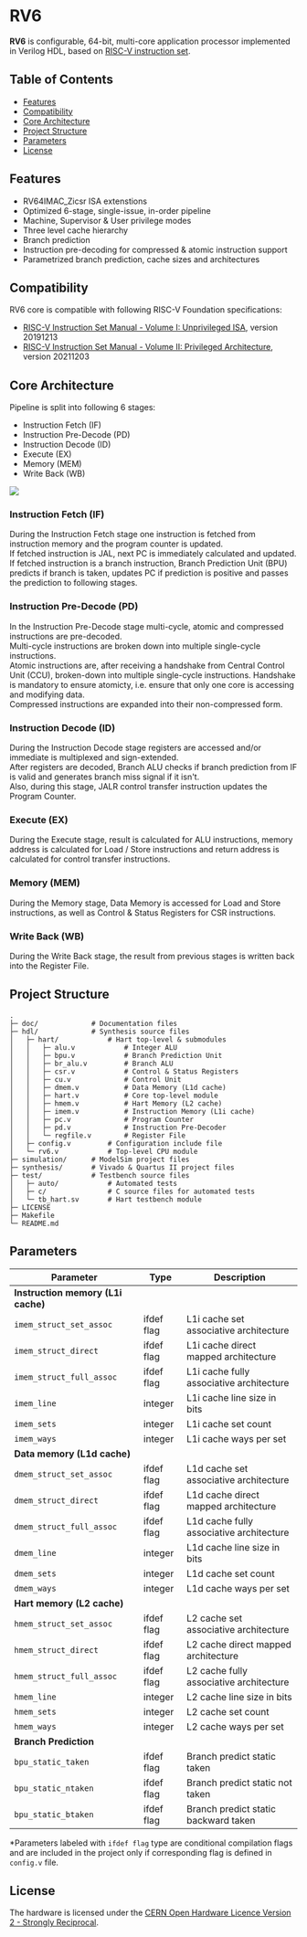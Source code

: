 # RV6
**RV6** is configurable, 64-bit, multi-core application processor implemented in Verilog HDL, based on [RISC-V instruction set](https://riscv.org).

## Table of Contents
- [Features](https://github.com/kiclu/rv6#features)
- [Compatibility](https://github.com/kiclu/rv6#compatibility)
- [Core Architecture](https://github.com/kiclu/rv6#core-architecture)
- [Project Structure](https://github.com/kiclu/rv6#project-structure)
- [Parameters](https://github.com/kiclu/rv6#parameters)
- [License](https://github.com/kiclu/rv6#license)

## Features
- RV64IMAC_Zicsr ISA extenstions
- Optimized 6-stage, single-issue, in-order pipeline
- Machine, Supervisor & User privilege modes
- Three level cache hierarchy
- Branch prediction
- Instruction pre-decoding for compressed & atomic instruction support
- Parametrized branch prediction, cache sizes and architectures

## Compatibility
RV6 core is compatible with following RISC-V Foundation specifications:
- [RISC-V Instruction Set Manual - Volume I: Unprivileged ISA](https://github.com/kiclu/rv6/blob/master/doc/riscv-unprivileged-isa.pdf), version 20191213
- [RISC-V Instruction Set Manual - Volume II: Privileged Architecture](https://github.com/kiclu/rv6/blob/master/doc/riscv-privileged-isa.pdf), version 20211203

## Core Architecture
Pipeline is split into following 6 stages:
- Instruction Fetch (IF)
- Instruction Pre-Decode (PD)
- Instruction Decode (ID)
- Execute (EX)
- Memory (MEM)
- Write Back (WB)

<img src="./doc/hart-schematic.png">

### Instruction Fetch (IF)
During the Instruction Fetch stage one instruction is fetched from instruction memory and the program counter is updated.<br>
If fetched instruction is JAL, next PC is immediately calculated and updated.<br>
If fetched instruction is a branch instruction, Branch Prediction Unit (BPU) predicts if branch is taken, updates PC if prediction is positive and passes the prediction to following stages.

### Instruction Pre-Decode (PD)
In the Instruction Pre-Decode stage multi-cycle, atomic and compressed instructions are pre-decoded.<br>
Multi-cycle instructions are broken down into multiple single-cycle instructions.<br>
Atomic instructions are, after receiving a handshake from Central Control Unit (CCU), broken-down into multiple single-cycle instructions.
Handshake is mandatory to ensure atomicty, i.e. ensure that only one core is accessing and modifying data.<br>
Compressed instructions are expanded into their non-compressed form.

### Instruction Decode (ID)
During the Instruction Decode stage registers are accessed and/or immediate is multiplexed and sign-extended.<br>
After registers are decoded, Branch ALU checks if branch prediction from IF is valid and generates branch miss signal if it isn't.<br>
Also, during this stage, JALR control transfer instruction updates the Program Counter.

### Execute (EX)
During the Execute stage, result is calculated for ALU instructions, memory address is calculated for Load / Store instructions and
return address is calculated for control transfer instructions.

### Memory (MEM)
During the Memory stage, Data Memory is accessed for Load and Store instructions, as well as Control & Status Registers for CSR instructions.

### Write Back (WB)
During the Write Back stage, the result from previous stages is written back into the Register File.

## Project Structure
```
.
├─ doc/             # Documentation files
├─ hdl/             # Synthesis source files
│   ├─ hart/            # Hart top-level & submodules
│   │   ├─ alu.v            # Integer ALU
│   │   ├─ bpu.v            # Branch Prediction Unit
│   │   ├─ br_alu.v         # Branch ALU
│   │   ├─ csr.v            # Control & Status Registers
│   │   ├─ cu.v             # Control Unit
│   │   ├─ dmem.v           # Data Memory (L1d cache)
│   │   ├─ hart.v           # Core top-level module
│   │   ├─ hmem.v           # Hart Memory (L2 cache)
│   │   ├─ imem.v           # Instruction Memory (L1i cache)
│   │   ├─ pc.v             # Program Counter
│   │   ├─ pd.v             # Instruction Pre-Decoder
│   │   └─ regfile.v        # Register File
│   ├─ config.v         # Configuration include file
│   └─ rv6.v            # Top-level CPU module
├─ simulation/      # ModelSim project files
├─ synthesis/       # Vivado & Quartus II project files
├─ test/            # Testbench source files
│   ├─ auto/            # Automated tests
│   ├─ c/               # C source files for automated tests
│   └─ tb_hart.sv       # Hart testbench module
├─ LICENSE
├─ Makefile
└─ README.md
```

## Parameters
| Parameter                                                             	  | Type    	    | Description                                      	|
|---------------------------------------------------------------------------|---------------|---------------------------------------------------|
|  **Instruction memory (L1i cache)**                                       |               |                                                   |
| `imem_struct_set_assoc`  	                                                | ifdef flag    | L1i cache set associative architecture          	|
| `imem_struct_direct`                                                      | ifdef flag    | L1i cache direct mapped architecture              |
| `imem_struct_full_assoc`                                                  | ifdef flag    | L1i cache fully associative architecture          |
| `imem_line`                                                           	  | integer 	    | L1i cache line size in bits 	                    |
| `imem_sets`                                                           	  | integer 	    | L1i cache set count         	                    |
| `imem_ways`                                                           	  | integer 	    | L1i cache ways per set      	                    |
| **Data memory (L1d cache)**                                               |               |                                                   |
| `dmem_struct_set_assoc`  	                                                | ifdef flag    | L1d cache set associative architecture          	|
| `dmem_struct_direct`                                                      | ifdef flag    | L1d cache direct mapped architecture              |
| `dmem_struct_full_assoc`                                                  | ifdef flag    | L1d cache fully associative architecture          |
| `dmem_line`                                                           	  | integer 	    | L1d cache line size in bits 	                    |
| `dmem_sets`                                                           	  | integer 	    | L1d cache set count         	                    |
| `dmem_ways`                                                           	  | integer 	    | L1d cache ways per set      	                    |
| **Hart memory (L2 cache)**                                                |               |                                                   |
| `hmem_struct_set_assoc`  	                                                | ifdef flag    | L2 cache set associative architecture          	  |
| `hmem_struct_direct`                                                      | ifdef flag    | L2 cache direct mapped architecture               |
| `hmem_struct_full_assoc`                                                  | ifdef flag    | L2 cache fully associative architecture           |
| `hmem_line`                                                           	  | integer 	    | L2 cache line size in bits 	                      |
| `hmem_sets`                                                           	  | integer 	    | L2 cache set count         	                      |
| `hmem_ways`                                                           	  | integer 	    | L2 cache ways per set      	                      |
| **Branch Prediction**                                                     |               |                                                   |
| `bpu_static_taken`                                                        | ifdef flag    | Branch predict static taken                       |
| `bpu_static_ntaken`                                                       | ifdef flag    | Branch predict static not taken                   |
| `bpu_static_btaken`                                                       | ifdef flag    | Branch predict static backward taken              |

*Parameters labeled with `ifdef flag` type are conditional compilation flags and are included in the project only if corresponding flag is defined in `config.v` file.

## License
The hardware is licensed under the [CERN Open Hardware Licence Version 2 - Strongly Reciprocal](https://ohwr.org/cern_ohl_s_v2.txt).
